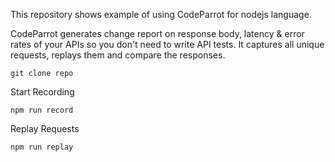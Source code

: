 This repository shows example of using CodeParrot for nodejs language. 

CodeParrot generates change report on response body, latency & error rates of your APIs so you don't need to write API tests. It captures all unique requests, replays them and compare the responses. 

```
git clone repo
```

Start Recording

```
npm run record
```

Replay Requests

```
npm run replay
```